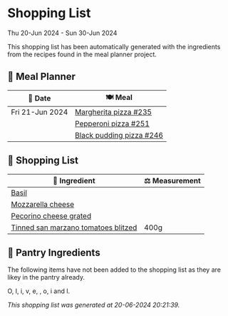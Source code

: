 # Shopping List

Thu 20-Jun 2024 - Sun 30-Jun 2024

This shopping list has been automatically generated with the ingredients from the recipes found in the meal planner project.

## 📅 Meal Planner

|📅 Date| 🍽️ Meal|
|----|----|
|Fri 21-Jun 2024|[Margherita pizza #235](https://github.com/jcallaghan/The-Cookbook/issues/235)|
||[Pepperoni pizza  #251](https://github.com/jcallaghan/The-Cookbook/issues/251)|
||[Black pudding pizza #246](https://github.com/jcallaghan/The-Cookbook/issues/246)|

## 🛒 Shopping List

| 🍌 Ingredient| ⚖️ Measurement|
|----------|-----------|
|[Basil](https://www.sainsburys.co.uk/gol-ui/SearchResults/Basil)||
|[Mozzarella cheese](https://www.sainsburys.co.uk/gol-ui/SearchResults/Mozzarella%20cheese)||
|[Pecorino cheese grated](https://www.sainsburys.co.uk/gol-ui/SearchResults/Pecorino%20cheese%20grated)||
|[Tinned san marzano tomatoes blitzed](https://www.sainsburys.co.uk/gol-ui/SearchResults/Tinned%20san%20marzano%20tomatoes%20blitzed)|400g|

## 🏪 Pantry Ingredients

The following items have not been added to the shopping list as they are likey in the pantry already.

O, l, i, v, e,  , o, i and l.


_This shopping list was generated at 20-06-2024 20:21:39._